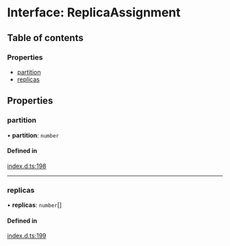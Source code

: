 # Interface: ReplicaAssignment

## Table of contents

### Properties

- [partition](ReplicaAssignment.md#partition)
- [replicas](ReplicaAssignment.md#replicas)

## Properties

### partition

• **partition**: `number`

#### Defined in

[index.d.ts:198](https://github.com/mostafa/xk6-kafka/blob/main/api-docs/index.d.ts#L198)

---

### replicas

• **replicas**: `number`[]

#### Defined in

[index.d.ts:199](https://github.com/mostafa/xk6-kafka/blob/main/api-docs/index.d.ts#L199)
